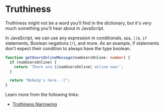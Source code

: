 # Truthiness

Truthiness might not be a word you'll find in the dictionary, but it's very much something you'll hear about in JavaScript.

In JavaScript, we can use any expression in conditionals, `&&`s, `||`s, `if` statements, Boolean negations (`!`), and more. As an example, if statements don't expect their condition to always have the type boolean.

```typescript
function getUsersOnlineMessage(numUsersOnline: number) {
  if (numUsersOnline) {
    return `There are ${numUsersOnline} online now!`;
  }

  return "Nobody's here. :(";
}
```

Learn more from the following links:

- [Truthiness Narrowing](https://www.typescriptlang.org/docs/handbook/2/narrowing.html#truthiness-narrowing)
